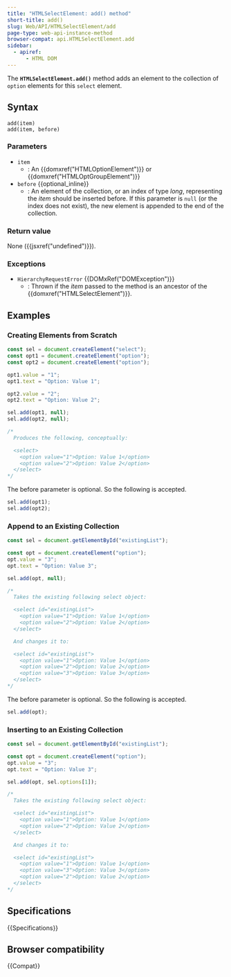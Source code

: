 ```yaml
---
title: "HTMLSelectElement: add() method"
short-title: add()
slug: Web/API/HTMLSelectElement/add
page-type: web-api-instance-method
browser-compat: api.HTMLSelectElement.add
sidebar:
  - apiref:
      - HTML DOM
---
```


The **`HTMLSelectElement.add()`** method adds an element to the
collection of `option` elements for this `select` element.

## Syntax

```js-nolint
add(item)
add(item, before)
```

### Parameters

- `item`
  - : An {{domxref("HTMLOptionElement")}} or
    {{domxref("HTMLOptGroupElement")}}
- `before` {{optional_inline}}
  - : An element of the collection, or an index of type
    _long_, representing the _item_ should be inserted before. If this
    parameter is `null` (or the index does not exist), the new element is
    appended to the end of the collection.

### Return value

None ({{jsxref("undefined")}}).

### Exceptions

- `HierarchyRequestError` {{DOMxRef("DOMException")}}
  - : Thrown if the _item_ passed to the method is an ancestor of the {{domxref("HTMLSelectElement")}}.

## Examples

### Creating Elements from Scratch

```js
const sel = document.createElement("select");
const opt1 = document.createElement("option");
const opt2 = document.createElement("option");

opt1.value = "1";
opt1.text = "Option: Value 1";

opt2.value = "2";
opt2.text = "Option: Value 2";

sel.add(opt1, null);
sel.add(opt2, null);

/*
  Produces the following, conceptually:

  <select>
    <option value="1">Option: Value 1</option>
    <option value="2">Option: Value 2</option>
  </select>
*/
```

The before parameter is optional. So the following is accepted.

```js
sel.add(opt1);
sel.add(opt2);
```

### Append to an Existing Collection

```js
const sel = document.getElementById("existingList");

const opt = document.createElement("option");
opt.value = "3";
opt.text = "Option: Value 3";

sel.add(opt, null);

/*
  Takes the existing following select object:

  <select id="existingList">
    <option value="1">Option: Value 1</option>
    <option value="2">Option: Value 2</option>
  </select>

  And changes it to:

  <select id="existingList">
    <option value="1">Option: Value 1</option>
    <option value="2">Option: Value 2</option>
    <option value="3">Option: Value 3</option>
  </select>
*/
```

The before parameter is optional. So the following is accepted.

```js
sel.add(opt);
```

### Inserting to an Existing Collection

```js
const sel = document.getElementById("existingList");

const opt = document.createElement("option");
opt.value = "3";
opt.text = "Option: Value 3";

sel.add(opt, sel.options[1]);

/*
  Takes the existing following select object:

  <select id="existingList">
    <option value="1">Option: Value 1</option>
    <option value="2">Option: Value 2</option>
  </select>

  And changes it to:

  <select id="existingList">
    <option value="1">Option: Value 1</option>
    <option value="3">Option: Value 3</option>
    <option value="2">Option: Value 2</option>
  </select>
*/
```

## Specifications

{{Specifications}}

## Browser compatibility

{{Compat}}
